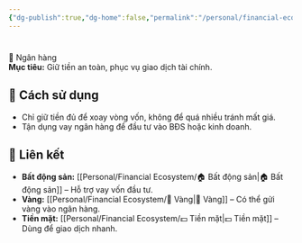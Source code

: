 ```yaml
---
{"dg-publish":true,"dg-home":false,"permalink":"/personal/financial-ecosystem/ngan-hang/","dgPassFrontmatter":true,"noteIcon":"","updated":"2025-01-29T14:18:23.850+07:00"}
---
```


# 
🏦 Ngân hàng  
**Mục tiêu:** Giữ tiền an toàn, phục vụ giao dịch tài chính.  

## 🔹 Cách sử dụng  
- Chỉ giữ tiền đủ để xoay vòng vốn, không để quá nhiều tránh mất giá.  
- Tận dụng vay ngân hàng để đầu tư vào BĐS hoặc kinh doanh.  

## 🔗 Liên kết  
- **Bất động sản:** [[Personal/Financial Ecosystem/🏠 Bất động sản\|🏠 Bất động sản]] – Hỗ trợ vay vốn đầu tư.  
- **Vàng:** [[Personal/Financial Ecosystem/🏅 Vàng\|🏅 Vàng]] – Có thể gửi vàng vào ngân hàng.  
- **Tiền mặt:** [[Personal/Financial Ecosystem/💵 Tiền mặt\|💵 Tiền mặt]] – Dùng để giao dịch nhanh.